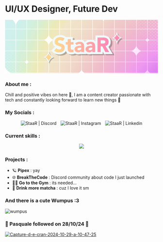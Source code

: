 # UI/UX Designer, Future Dev

![Banner](https://github.com/StaaRTTV/StaaRTTV/blob/main/16-9eeeeee.png?raw=true)

<h3 align="left">About me :</h3>
<p align="left"> 
  Chill and positive vibes on here 🫶, I am a content creator passionate with tech and constantly looking forward to learn new things 👀
</p>

### My Socials : 

<p align="center">
  <a href="https://discord.gg/staar" target="_blank" style="text-decoration: none;">
    <img alt="StaaR | Discord" width="48px" src="https://skillicons.dev/icons?i=discord" />
  </a>
  <a href="https://instagram.com/gabrielle.pch" target="_blank" style="margin: 0 10px; text-decoration: none;">
    <img alt="StaaR | Instagram" width="48px" src="https://skillicons.dev/icons?i=instagram" />
  </a>
  <a href="https://www.linkedin.com/in/gabrielle-pochon-2bb0b0255/" target="_blank" style="text-decoration: none;">
    <img alt="StaaR | Linkedin" width="48px" src="https://skillicons.dev/icons?i=linkedin" />
  </a>
</p>

### Current skills :

<p align="center">
  <a href="https://skillicons.dev">
    <img src="https://skillicons.dev/icons?i=git,vscode,linux,c,vim,figma,ae,blender,ps" />
  </a>
</p>

<h3 align="left">Projects :</h3>
<ul align="left">
  <li>🪐 <strong>Pipex</strong> : yay </li>
  <li>🌐 <strong>BreakTheCode</strong> : Discord community about code I just launched</li>
  <li>💪🏻 <strong>Go to the Gym</strong> : its needed...</li>
  <li>🍵 <strong>Drink more matcha</strong> : cuz I love it sm</li>
</ul>

[youtube]: https://www.youtube.com/@Shinystaar_
[instagram]: https://instagram.com/gabrielle.pch
[discord]: https://discord.com/invite/staar

### And there is a cute Wumpus :3 
<img alt=wumpus width="200px" src="https://mcmodels.net/_ipx/f_webp/https://api.mcmodels.net/storage/product-images/12113/01J2DAPFYZT5P7KZDWZQ4YEFP8.png" />

### 🎉 Pasquale followed on 28/10/24 🎉
<a href="https://ibb.co/FnwBvGq"><img src="https://i.ibb.co/wYWKHDr/Capture-d-e-cran-2024-10-29-a-10-47-25.png" alt="Capture-d-e-cran-2024-10-29-a-10-47-25" border="0"></a>
